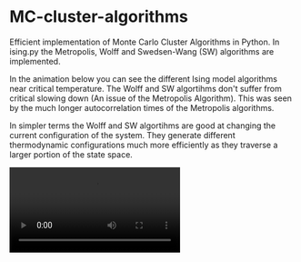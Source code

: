 # MC-cluster-algorithms
Efficient implementation of Monte Carlo Cluster Algorithms in Python.
In ising.py the Metropolis, Wolff and Swedsen-Wang (SW) algorithms are implemented.

In the animation below you can see the different Ising model algorithms near critical temperature. The Wolff and SW algortihms don't suffer from critical slowing down (An issue of the Metropolis Algorithm). This was seen by the much longer autocorrelation times of the Metropolis algorithms.

In simpler terms the Wolff and SW algortihms are good at changing the current configuration of the system. They generate different thermodynamic configurations much more efficiently as they traverse a larger portion of the state space.

![alt text](https://github.com/ranjit002/MCCA/blob/main/imgs/Ising_Model_crit_temp.mov)

